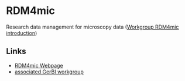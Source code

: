 # RDM4mic
Research data management for microscopy data ([Workgroup RDM4mic introduction](presentations/RDM4mic.pdf))

## Links
- [RDM4mic Webpage](https://german-bioimaging.github.io/RDM4mic.github.io/)
- [associated GerBI workgroup](https://www.gerbi-gmb.de/WG6)
